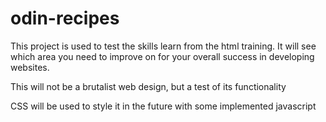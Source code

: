 # odin-recipes

This project is used to test the skills learn from the html training. 
It will see which area you need to improve on for your overall success in developing websites.

This will not be a brutalist web design, but a test of its functionality

CSS will be used to style it in the future with some implemented javascript

